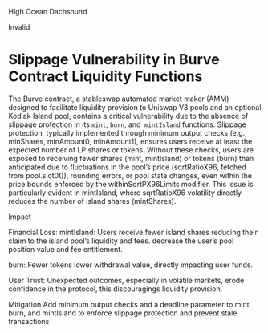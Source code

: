 High Ocean Dachshund

Invalid

# Slippage Vulnerability in Burve Contract Liquidity Functions

The Burve contract, a stableswap automated market maker (AMM) designed to facilitate liquidity provision to Uniswap V3 pools and an optional Kodiak Island pool, contains a critical vulnerability due to the absence of slippage protection in its `mint`, `burn`, and` mintIsland` functions. Slippage protection, typically implemented through minimum output checks (e.g., minShares, minAmount0, minAmount1), ensures users receive at least the expected number of LP shares or tokens. Without these checks, users are exposed to receiving fewer shares (mint, mintIsland) or tokens (burn) than anticipated due to fluctuations in the pool’s price (sqrtRatioX96, fetched from pool.slot0()), rounding errors, or pool state changes, even within the price bounds enforced by the withinSqrtPX96Limits modifier. This issue is particularly evident in mintIsland, where sqrtRatioX96 volatility directly reduces the number of island shares (mintShares).


Impact

Financial Loss:
mintIsland: Users receive fewer island shares reducing their claim to the island pool’s liquidity and fees. decrease the user’s pool position value and fee entitlement.

burn: Fewer tokens  lower withdrawal value, directly impacting user funds.

User Trust: Unexpected outcomes, especially in volatile markets, erode confidence in the protocol, this  discouragings liquidity provision.

Mitigation
Add minimum output checks and a deadline parameter to mint, burn, and mintIsland to enforce slippage protection and prevent stale transactions